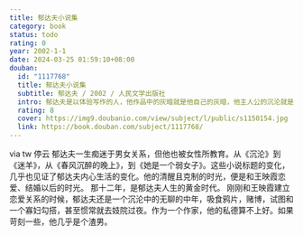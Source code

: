 ```yaml
---
title: 郁达夫小说集
category: book
status: todo
rating: 0
year: 2002-1-1
date: 2024-03-25 01:59:10+08:00
douban:
  id: "1117768"
  title: 郁达夫小说集
  subtitle: 郁达夫 / 2002 / 人民文学出版社
  intro: 郁达夫是以体验写作的人，他作品中的灰暗就是他自己的灰暗，他主人公的沉沦就是他自己的沉沦。他赤诚而且赤裸。他无耻却又无畏。他敞开了人生中的一个向度，开辟了一片独特、错乱的精神空间。在那个世界里，真正经受煎熬、承担苦难的，其实也不过是他自己一个人。
  rating: 8
  cover: https://img9.doubanio.com/view/subject/l/public/s1150154.jpg
  link: https://book.douban.com/subject/1117768/
---
```


via tw 停云 郁达夫一生痴迷于男女关系，但他也被女性所教育。从《沉沦》到《迷羊》，从《春风沉醉的晚上》，到《她是一个弱女子》。这些小说标题的变化，几乎也见证了郁达夫内心生活的变化。他的清醒且克制的时光，便是和王映霞恋爱、结婚以后的时光。 那十二年，是郁达夫人生的黄金时代。 刚刚和王映霞建立恋爱关系的时候，郁达夫还是一个沉沦中的无聊的中年，吸食鸦片，赌博，试图和一个寡妇勾搭，甚至惯常就去妓院过夜。作为一个作家，他的私德算不上好。如果苛刻一些，他几乎是个渣男。
